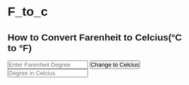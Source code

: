 # F_to_c
<!DOCTYPE html>
<html>
<head>
<meta name="viewport" content="width=device-width, initial-scale=1">
  <link href="https://fonts.googleapis.com/css?family=Maven+Pro&display=swap" rel="stylesheet">
  <link rel="stylesheet" href="https://cdnjs.cloudflare.com/ajax/libs/font-awesome/4.7.0/css/font-awesome.min.css" />
  <style>
  *{
    margin: 0; padding: 0; box-sizing: border-box;
    font-family: 'Maven Pro', sans-serif;
  }
   
  div{
    width: 100%;
    height: 500px;
    display: flex; 
    flex-direction: column;
    justify-content: center;
    align-items: center;
    background: url(" https://img.freepik.com/premium-photo/beautiful-sky-background-sunset-sunrise-sky-with-light-clouds-real-sun_638259-822.jpg?w=740");
  }

  h1{
    background: url(" https://upload.wikimedia.org/wikipedia/commons/1/1d/Taj_Mahal_%28Edited%29.jpeg");
    text-align: center;
  }

  input {
    border: 5px solid white; 
    -webkit-box-shadow: 
      inset 0 0 8px  rgba(0,0,0,0.1),
            0 0 16px rgba(0,0,0,0.1); 
    -moz-box-shadow: 
      inset 0 0 8px  rgba(0,0,0,0.1),
            0 0 16px rgba(0,0,0,0.1); 
    box-shadow: 
      inset 0 0 8px  rgba(0,0,0,0.1),
            0 0 16px rgba(0,0,0,0.1); 
    padding: 15px;
    background: rgba(255,255,255,0.5);
    margin: 0 0 10px 0;
}
button {
  width: 200px;
  height: 70px;
  background: linear-gradient(to bottom, #4eb5e5 0%,#389ed5 100%); 
  border: none;
  border-radius: 5px;
  position: relative;
  border-bottom: 4px solid #0B5652;
  color: #fbfbfb;
  font-weight: 600;
  font-family: 'Open Sans', sans-serif;
  text-shadow: 1px 1px 1px rgba(0,0,0,.4);
  font-size: 15px;
  text-align: left;
  text-indent: 5px;
  box-shadow: 0px 3px 0px 0px rgba(0,0,0,.2);
  cursor: pointer;
  display: block;
  margin: 0 auto;
  margin-bottom: 20px;
}
button:active {
  box-shadow: 0px 2px 0px 0px rgba(0,0,0,.2);
  top: 1px;
}

button:after {
  content: "";
  width: 0;
  height: 0;
  display: block;
  border-top: 20px solid #187dbc;
  border-bottom: 20px solid #187dbc;
  border-left: 16px solid transparent;
  border-right: 20px solid #187dbc;
  position: absolute;
  opacity: 0.6; 
  right: 0;
  top: 0;
  border-radius: 0 5px 5px 0;  
}

  @media(max-width: 800px){
    h1{ font-size: 1.2rem; }
  }
</style>
</head>
<body>

<section>
<h1><i class="fa fa-thermometer-empty" aria-hidden="true"></i>  How to Convert Farenheit  to  Celcius(°C to °F)   <i class="fa fa-thermometer-empty" aria-hidden="true"></i> </h1>
 

<div>
  <br>
  <input type="number" name="" placeholder="Enter Farenheit Degree" 
  id="fd"> 
  <button onclick="changeDeg()"> Change to Celcius </button>
  <input type="text" name="" placeholder="Degree in Celcius"
  id="cd" >

</div>
</section>

<script>  
  const changeDeg = () =>{
    const fv = document.getElementById('fd').value;

    // T(°C) = (T(°F) - 32) × 5/9

    let newcv = (fv - 32) * 5/9;

    console.log(newcv);

    document.getElementById('cd').value = newcv+"* cel";
  }
</script>
</body>
</html>
